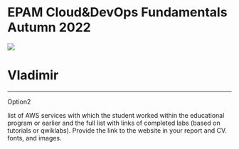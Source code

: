   <main role="main" class="container">
<head>
    <meta charset="UTF-8">
    <link rel="stylesheet" href="essets/Css/style.css">
   </head>

<body>
    <div class="starter-template">
      <h1>EPAM Cloud&DevOps Fundamentals Autumn 2022</h1>
    <img src="https://vkor-www.s3.amazonaws.com/main1.jpg">
    <h1>Vladimir</h1>
      <hr>
    </div>
<head>
    <meta charset="UTF-8">
    <link rel="stylesheet" href="essets/Css/style.css">
</head>
<body>
   Option2
</h3>
  <p>list of AWS services with which the student worked within the educational program or earlier and the full list with links of completed labs (based on tutorials or qwiklabs). Provide the link to the website in your report and CV. fonts, and images. </p>
